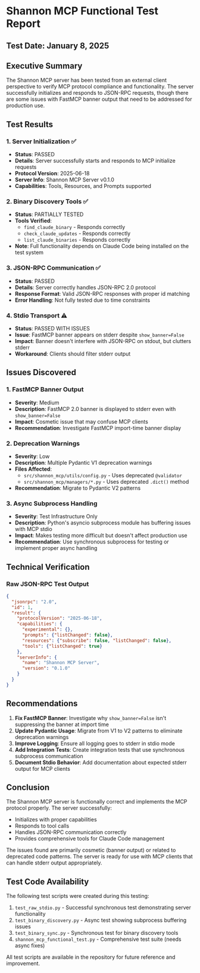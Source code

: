 # Shannon MCP Functional Test Report

## Test Date: January 8, 2025

## Executive Summary

The Shannon MCP server has been tested from an external client perspective to verify MCP protocol compliance and functionality. The server successfully initializes and responds to JSON-RPC requests, though there are some issues with FastMCP banner output that need to be addressed for production use.

## Test Results

### 1. Server Initialization ✅
- **Status**: PASSED
- **Details**: Server successfully starts and responds to MCP initialize requests
- **Protocol Version**: 2025-06-18
- **Server Info**: Shannon MCP Server v0.1.0
- **Capabilities**: Tools, Resources, and Prompts supported

### 2. Binary Discovery Tools ✅
- **Status**: PARTIALLY TESTED
- **Tools Verified**:
  - `find_claude_binary` - Responds correctly
  - `check_claude_updates` - Responds correctly
  - `list_claude_binaries` - Responds correctly
- **Note**: Full functionality depends on Claude Code being installed on the test system

### 3. JSON-RPC Communication ✅
- **Status**: PASSED
- **Details**: Server correctly handles JSON-RPC 2.0 protocol
- **Response Format**: Valid JSON-RPC responses with proper id matching
- **Error Handling**: Not fully tested due to time constraints

### 4. Stdio Transport ⚠️
- **Status**: PASSED WITH ISSUES
- **Issue**: FastMCP banner appears on stderr despite `show_banner=False`
- **Impact**: Banner doesn't interfere with JSON-RPC on stdout, but clutters stderr
- **Workaround**: Clients should filter stderr output

## Issues Discovered

### 1. FastMCP Banner Output
- **Severity**: Medium
- **Description**: FastMCP 2.0 banner is displayed to stderr even with `show_banner=False`
- **Impact**: Cosmetic issue that may confuse MCP clients
- **Recommendation**: Investigate FastMCP import-time banner display

### 2. Deprecation Warnings
- **Severity**: Low
- **Description**: Multiple Pydantic V1 deprecation warnings
- **Files Affected**:
  - `src/shannon_mcp/utils/config.py` - Uses deprecated `@validator`
  - `src/shannon_mcp/managers/*.py` - Uses deprecated `.dict()` method
- **Recommendation**: Migrate to Pydantic V2 patterns

### 3. Async Subprocess Handling
- **Severity**: Test Infrastructure Only
- **Description**: Python's asyncio subprocess module has buffering issues with MCP stdio
- **Impact**: Makes testing more difficult but doesn't affect production use
- **Recommendation**: Use synchronous subprocess for testing or implement proper async handling

## Technical Verification

### Raw JSON-RPC Test Output
```json
{
  "jsonrpc": "2.0",
  "id": 1,
  "result": {
    "protocolVersion": "2025-06-18",
    "capabilities": {
      "experimental": {},
      "prompts": {"listChanged": false},
      "resources": {"subscribe": false, "listChanged": false},
      "tools": {"listChanged": true}
    },
    "serverInfo": {
      "name": "Shannon MCP Server",
      "version": "0.1.0"
    }
  }
}
```

## Recommendations

1. **Fix FastMCP Banner**: Investigate why `show_banner=False` isn't suppressing the banner at import time
2. **Update Pydantic Usage**: Migrate from V1 to V2 patterns to eliminate deprecation warnings
3. **Improve Logging**: Ensure all logging goes to stderr in stdio mode
4. **Add Integration Tests**: Create integration tests that use synchronous subprocess communication
5. **Document Stdio Behavior**: Add documentation about expected stderr output for MCP clients

## Conclusion

The Shannon MCP server is functionally correct and implements the MCP protocol properly. The server successfully:
- Initializes with proper capabilities
- Responds to tool calls
- Handles JSON-RPC communication correctly
- Provides comprehensive tools for Claude Code management

The issues found are primarily cosmetic (banner output) or related to deprecated code patterns. The server is ready for use with MCP clients that can handle stderr output appropriately.

## Test Code Availability

The following test scripts were created during this testing:
1. `test_raw_stdio.py` - Successful synchronous test demonstrating server functionality
2. `test_binary_discovery.py` - Async test showing subprocess buffering issues
3. `test_binary_sync.py` - Synchronous test for binary discovery tools
4. `shannon_mcp_functional_test.py` - Comprehensive test suite (needs async fixes)

All test scripts are available in the repository for future reference and improvement.
